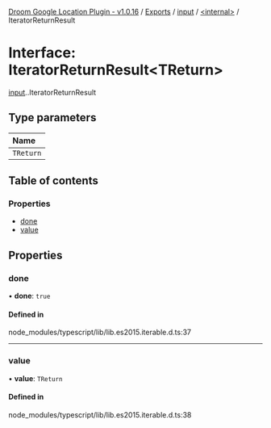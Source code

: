 [Droom Google Location Plugin - v1.0.16](../README.md) / [Exports](../modules.md) / [input](../modules/input.md) / [<internal\>](../modules/input._internal_.md) / IteratorReturnResult

# Interface: IteratorReturnResult<TReturn\>

[input](../modules/input.md).[<internal>](../modules/input._internal_.md).IteratorReturnResult

## Type parameters

| Name |
| :------ |
| `TReturn` |

## Table of contents

### Properties

- [done](input._internal_.IteratorReturnResult.md#done)
- [value](input._internal_.IteratorReturnResult.md#value)

## Properties

### done

• **done**: ``true``

#### Defined in

node_modules/typescript/lib/lib.es2015.iterable.d.ts:37

___

### value

• **value**: `TReturn`

#### Defined in

node_modules/typescript/lib/lib.es2015.iterable.d.ts:38
